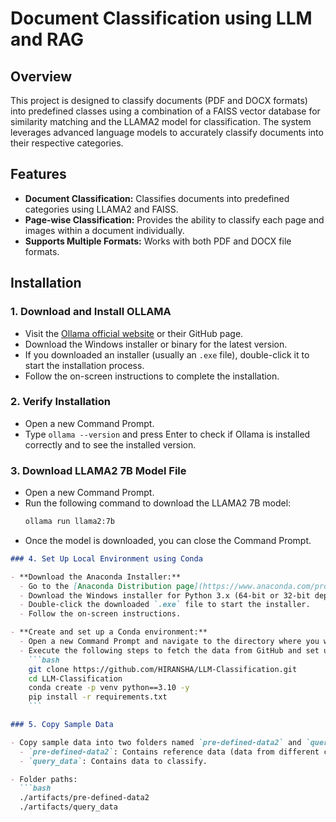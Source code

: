 # Document Classification using LLM and RAG

## Overview

This project is designed to classify documents (PDF and DOCX formats) into predefined classes using a combination of a FAISS vector database for similarity matching and the LLAMA2 model for classification. The system leverages advanced language models to accurately classify documents into their respective categories.

## Features

- **Document Classification:** Classifies documents into predefined categories using LLAMA2 and FAISS.
- **Page-wise Classification:** Provides the ability to classify each page and images within a document individually.
- **Supports Multiple Formats:** Works with both PDF and DOCX file formats.

## Installation

### 1. Download and Install OLLAMA

- Visit the [Ollama official website](https://ollama.com) or their GitHub page.
- Download the Windows installer or binary for the latest version.
- If you downloaded an installer (usually an `.exe` file), double-click it to start the installation process.
- Follow the on-screen instructions to complete the installation.

### 2. Verify Installation

- Open a new Command Prompt.
- Type `ollama --version` and press Enter to check if Ollama is installed correctly and to see the installed version.

### 3. Download LLAMA2 7B Model File

- Open a new Command Prompt.
- Run the following command to download the LLAMA2 7B model:
  ```bash
  ollama run llama2:7b

- Once the model is downloaded, you can close the Command Prompt.


```markdown
### 4. Set Up Local Environment using Conda

- **Download the Anaconda Installer:**
  - Go to the [Anaconda Distribution page](https://www.anaconda.com/products/distribution).
  - Download the Windows installer for Python 3.x (64-bit or 32-bit depending on your system).
  - Double-click the downloaded `.exe` file to start the installer.
  - Follow the on-screen instructions.

- **Create and set up a Conda environment:**
  - Open a new Command Prompt and navigate to the directory where you want to set up the git and conda environment.
  - Execute the following steps to fetch the data from GitHub and set up the Conda environment:
    ```bash
    git clone https://github.com/HIRANSHA/LLM-Classification.git
    cd LLM-Classification
    conda create -p venv python==3.10 -y
    pip install -r requirements.txt
    ```

### 5. Copy Sample Data

- Copy sample data into two folders named `pre-defined-data2` and `query_data`.
  - `pre-defined-data2`: Contains reference data (data from different clinical sections).
  - `query_data`: Contains data to classify.

- Folder paths:
  ```bash
  ./artifacts/pre-defined-data2
  ./artifacts/query_data
  ```
```


